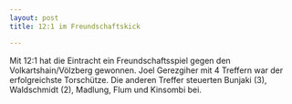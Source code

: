 ```yaml
---
layout: post
title: 12:1 im Freundschaftskick

---
```


Mit 12:1 hat die Eintracht ein Freundschaftsspiel gegen den Volkartshain/Völzberg gewonnen. Joel Gerezgiher mit 4 Treffern war der erfolgreichste Torschütze. Die anderen Treffer steuerten Bunjaki (3), Waldschmidt (2), Madlung, Flum und Kinsombi bei.


